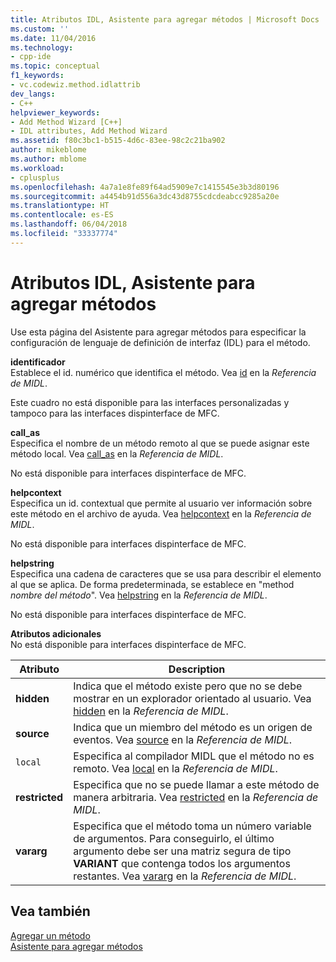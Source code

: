 ```yaml
---
title: Atributos IDL, Asistente para agregar métodos | Microsoft Docs
ms.custom: ''
ms.date: 11/04/2016
ms.technology:
- cpp-ide
ms.topic: conceptual
f1_keywords:
- vc.codewiz.method.idlattrib
dev_langs:
- C++
helpviewer_keywords:
- Add Method Wizard [C++]
- IDL attributes, Add Method Wizard
ms.assetid: f80c3bc1-b515-4d6c-83ee-98c2c21ba902
author: mikeblome
ms.author: mblome
ms.workload:
- cplusplus
ms.openlocfilehash: 4a7a1e8fe89f64ad5909e7c1415545e3b3d80196
ms.sourcegitcommit: a4454b91d556a3dc43d8755cdcdeabcc9285a20e
ms.translationtype: HT
ms.contentlocale: es-ES
ms.lasthandoff: 06/04/2018
ms.locfileid: "33337774"
---
```

# <a name="idl-attributes-add-method-wizard"></a>Atributos IDL, Asistente para agregar métodos
Use esta página del Asistente para agregar métodos para especificar la configuración de lenguaje de definición de interfaz (IDL) para el método.  
  
 **identificador**  
 Establece el id. numérico que identifica el método. Vea [id](http://msdn.microsoft.com/library/windows/desktop/aa367040) en la *Referencia de MIDL*.  
  
 Este cuadro no está disponible para las interfaces personalizadas y tampoco para las interfaces dispinterface de MFC.  
  
 **call_as**  
 Especifica el nombre de un método remoto al que se puede asignar este método local. Vea [call_as](http://msdn.microsoft.com/library/windows/desktop/aa366748) en la *Referencia de MIDL*.  
  
 No está disponible para interfaces dispinterface de MFC.  
  
 **helpcontext**  
 Especifica un id. contextual que permite al usuario ver información sobre este método en el archivo de ayuda. Vea [helpcontext](http://msdn.microsoft.com/library/windows/desktop/aa366851) en la *Referencia de MIDL*.  
  
 No está disponible para interfaces dispinterface de MFC.  
  
 **helpstring**  
 Especifica una cadena de caracteres que se usa para describir el elemento al que se aplica. De forma predeterminada, se establece en "method *nombre del método*". Vea [helpstring](http://msdn.microsoft.com/library/windows/desktop/aa366856) en la *Referencia de MIDL*.  
  
 No está disponible para interfaces dispinterface de MFC.  
  
 **Atributos adicionales**  
 No está disponible para interfaces dispinterface de MFC.  
  
|Atributo|Description|  
|---------------|-----------------|  
|**hidden**|Indica que el método existe pero que no se debe mostrar en un explorador orientado al usuario. Vea [hidden](http://msdn.microsoft.com/library/windows/desktop/aa366861) en la *Referencia de MIDL*.|  
|**source**|Indica que un miembro del método es un origen de eventos. Vea [source](http://msdn.microsoft.com/library/windows/desktop/aa367166) en la *Referencia de MIDL*.|  
|`local`|Especifica al compilador MIDL que el método no es remoto. Vea [local](http://msdn.microsoft.com/library/windows/desktop/aa367071) en la *Referencia de MIDL*.|  
|**restricted**|Especifica que no se puede llamar a este método de manera arbitraria. Vea [restricted](http://msdn.microsoft.com/library/windows/desktop/aa367157) en la *Referencia de MIDL*.|  
|**vararg**|Especifica que el método toma un número variable de argumentos. Para conseguirlo, el último argumento debe ser una matriz segura de tipo **VARIANT** que contenga todos los argumentos restantes. Vea [vararg](http://msdn.microsoft.com/library/windows/desktop/aa367304) en la *Referencia de MIDL*.|  
  
## <a name="see-also"></a>Vea también  
 [Agregar un método](../ide/adding-a-method-visual-cpp.md)   
 [Asistente para agregar métodos](../ide/add-method-wizard.md)
